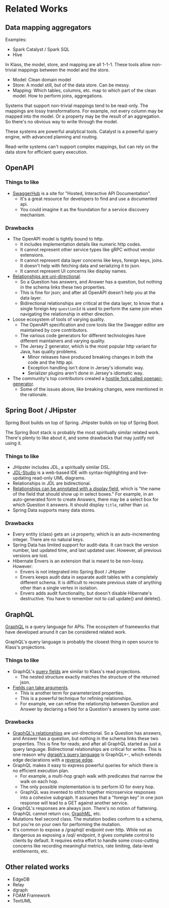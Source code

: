 Related Works
=============

Data mapping aggregators
------------------------

Examples:

* Spark Catalyst / Spark SQL
* Hive

In Klass, the model, store, and mapping are all 1-1-1. These tools allow non-trivial mappings between the model and the store.

* Model: Clean domain model
* Store: A model still, but of the data store. Can be messy.
* Mapping: Which tables, columns, etc. map to which part of the clean model. How to perform joins, aggregations.

Systems that support non-trivial mappings tend to be read-only. The mappings are lossy transformations. For example, not every column may be mapped into the model. Or a property may be the result of an aggregation. So there's no obvious way to write through the model.

These systems are powerful analytical tools. Catalyst is a powerful query engine, with advanced planning and routing.

Read-write systems can't support complex mappings, but can rely on the data store for efficient query execution.

OpenAPI
-------

### Things to like

* [SwaggerHub](https://swagger.io/tools/swaggerhub/) is a site for "Hosted, Interactive API Documentation".
  * It's a great resource for developers to find and use a documented api.
  * You could imagine it as the foundation for a service discovery mechanism.

### Drawbacks

* The OpenAPI model is tightly bound to http.
  * It includes implementation details like numeric http codes.
  * It cannot represent other service types like gRPC without vendor extensions.
  * It cannot represent data layer concerns like keys, foreign keys, joins. It doesn't help with fetching data and serializing it to json.
  * It cannot represent UI concerns like display names.
* [Relationships are uni-directional](https://swagger.io/docs/specification/data-models/data-types/).
  * So a Question has answers, and Answer has a question, but nothing in the schema links these two properties.
  * This is fine for json; and after all OpenAPI doesn't help you at the data layer.
  * Bidirectional relationships are critical at the data layer, to know that a single foreign key `questionId` is used to perform the same join when navigating the relationship in either direction.
* Loose ecosystem of tools of varying quality.
  * The OpenAPI specification and core tools like the Swagger editor are maintained by core contributors.
  * The various code generators for different technologies have different maintainers and varying quality.
  * The Jersey 2 generator, which is the most popular http variant for Java, has quality problems.
    * Minor releases have produced breaking changes in both the code and the http api.
    * Exception handling isn't done in Jersey's idiomatic way.
    * Serializer plugins aren't done in Jersey's idiomatic way.
* The community's top contributors created a [hostile fork called openapi-generator](https://github.com/OpenAPITools/openapi-generator/blob/master/docs/qna.md).
  * Some of the issues above, like breaking changes, were mentioned in the rationale.

Spring Boot / JHipster
----------------------

Spring Boot builds on top of Spring. JHipster builds on top of Spring Boot.

The Spring Boot stack is probably the most spiritually similar related work. There's plenty to like about it, and some drawbacks that may justify not using it.

### Things to like

* JHipster includes JDL, a spiritually similar DSL.
* [JDL-Studio](https://start.jhipster.tech/jdl-studio/) is a web-based IDE with syntax-highlighting and live-updating read-only UML diagrams.
* Relationships in JDL are bidirectional.
* [Relationships can be annotated with a display field](https://www.jhipster.tech/jdl/#relationshipdeclaration), which is "the name of the field that should show up in select boxes." For example, in an auto-generated form to create Answers, there may be a select box for which Question it answers. It should display `title`, rather than `id`.
* Spring Data supports many data stores.

### Drawbacks

* Every entity (class) gets an `id` property, which is an auto-incrementing integer. There are no natural keys.
* Spring Data has limited support for audit-data. It can track the version number, last updated time, and last updated user. However, all previous versions are lost.
* Hibernate Envers is an extension that is meant to be non-lossy. However:
  * Envers is not integrated into Spring Boot / JHipster
  * Envers keeps audit data in separate audit tables with a completely different schema. It is difficult to recreate previous state of anything other than a single vertex in isolation.
  * Envers adds audit functionality, but doesn't disable Hibernate's destructive. You have to remember not to call update() and delete().

GraphQL
-------

[GraphQL](https://graphql.org/) is a query language for APIs. The ecosystem of frameworks that have developed around it can be considered related work.

GraphQL's query language is probably the closest thing in open source to Klass's projections.

### Things to like

* GraphQL's [query fields](https://graphql.org/learn/queries/#fields) are similar to Klass's read projections.
  * The nested structure exactly matches the structure of the returned json.
* [Fields can take arguments](https://graphql.org/learn/queries/#arguments).
  * This is another term for parameterized properties.
  * This is a powerful technique for refining relationships.
  * For example, we can refine the relationship between Question and Answer by declaring a field for a Question's answers by some user.

### Drawbacks

* [GraphQL's relationships](https://graphql.org/learn/schema/#object-types-and-fields) are uni-directional. So a Question has answers, and Answer has a question, but nothing in the schema links these two properties. This is fine for reads; and after all GraphQL started as just a query language. Bidirectional relationships are critical for writes. This is one reason why [dgraph's query language](https://docs.dgraph.io/master/query-language/) is GraphQL+-, which extends edge declarations with a [reverse edge](https://docs.dgraph.io/master/query-language/#reverse-edges).
* GraphQL makes it easy to express powerful queries for which there is no efficient execution plan.
  * For example, a multi-hop graph walk with predicates that narrow the walk on each hop.
  * The only possible implementation is to perform IO for every hop.
  * GraphQL was invented to stitch together microservice responses into a cohesive subgraph. It assumes that a "foreign key" in one json response will lead to a GET against another service.
* GraphQL's responses are always json. There's no notion of flattening. GraphQL cannot return csv, [GraphML](http://graphml.graphdrawing.org/), etc.
* Mutations feel second class. The mutation bodies conform to a schema, but you're on your own for performing the mutation.
* It's common to expose a /graphql/ endpoint over http. While not as dangerous as exposing a /sql/ endpoint, it gives complete control to clients by default. It requires extra effort to handle some cross-cutting concerns like recording meaningful metrics,  rate limiting, data-level entitlements, etc.

Other related works
-------------------

* EdgeDB
* Relay
* dgraph
* FOAM Framework
* TextUML
